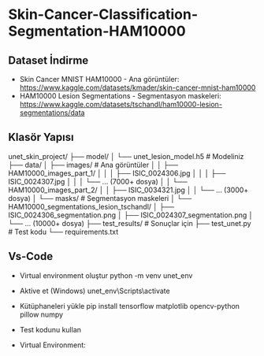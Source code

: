 # Skin-Cancer-Classification-Segmentation-HAM10000 

## Dataset İndirme
- Skin Cancer MNIST HAM10000 - Ana görüntüler: https://www.kaggle.com/datasets/kmader/skin-cancer-mnist-ham10000
- HAM10000 Lesion Segmentations - Segmentasyon maskeleri: https://www.kaggle.com/datasets/tschandl/ham10000-lesion-segmentations/data

## Klasör Yapısı
unet_skin_project/
├── model/
│   └── unet_lesion_model.h5          # Modeliniz
├── data/
│   ├── images/                       # Ana görüntüler
│   │   ├── HAM10000_images_part_1/
│   │   │   ├── ISIC_0024306.jpg
│   │   │   ├── ISIC_0024307.jpg
│   │   │   └── ... (7000+ dosya)
│   │   └── HAM10000_images_part_2/
│   │       ├── ISIC_0034321.jpg
│   │       └── ... (3000+ dosya)
│   └── masks/                        # Segmentasyon maskeleri
│       └── HAM10000_segmentations_lesion_tschandl/
│           ├── ISIC_0024306_segmentation.png
│           ├── ISIC_0024307_segmentation.png
│           └── ... (10000+ dosya)
├── test_results/                     # Sonuçlar için
├── test_unet.py                      # Test kodu
└── requirements.txt

## Vs-Code 
- Virtual environment oluştur
python -m venv unet_env

- Aktive et (Windows)
unet_env\Scripts\activate

- Kütüphaneleri yükle
pip install tensorflow matplotlib opencv-python pillow numpy

- Test kodunu kullan
- Virtual Environment:

